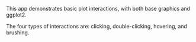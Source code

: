 This app demonstrates basic plot interactions, with both base graphics and ggplot2.

The four types of interactions are: clicking, double-clicking, hovering, and brushing.
